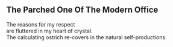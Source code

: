 The Parched One Of The Modern Office
------------------------------------
The reasons for my respect  
are fluttered in my heart of crystal.  
The calculating ostrich re-covers in the natural self-productions.  
